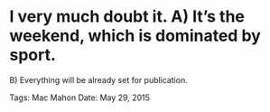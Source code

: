 # I very much doubt it. A) It’s the weekend, which is dominated by sport.
B) Everything will be already set for publication.

Tags: Mac Mahon
Date: May 29, 2015